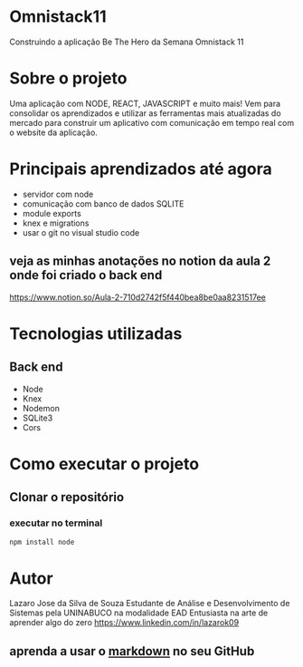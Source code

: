 # Omnistack11
Construindo a aplicação Be The Hero da Semana Omnistack 11
# Sobre o projeto
Uma aplicação com NODE, REACT, JAVASCRIPT e muito mais! Vem para consolidar os aprendizados e utilizar as ferramentas mais atualizadas do mercado para construir um aplicativo com comunicação em tempo real com o website da aplicação.
# Principais aprendizados até agora
* servidor com node
* comunicação com banco de dados SQLITE
* module exports
* knex e migrations
* usar o git no visual studio code
## veja as minhas anotações no notion da aula 2 onde foi criado o back end
<https://www.notion.so/Aula-2-710d2742f5f440bea8be0aa8231517ee>


# Tecnologias utilizadas
## Back end
- Node  
- Knex
- Nodemon
- SQLite3
- Cors 
# Como executar o projeto
## Clonar o repositório
### executar no terminal
~~~javascript
npm install node
~~~

# Autor

Lazaro Jose da Silva de Souza
Estudante de Análise e Desenvolvimento de Sistemas pela UNINABUCO na modalidade EAD
Entusiasta na arte de aprender algo do zero
https://www.linkedin.com/in/lazarok09
## aprenda a usar o [markdown](https://docs.pipz.com/central-de-ajuda/learning-center/guia-basico-de-markdown#open) no seu GitHub



